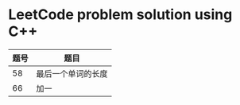 # LeetCode problem solution using C++

|  题号  |  题目  |
| ---- | ---- |
| 58 | 最后一个单词的长度 |
| 66 | 加一 |
